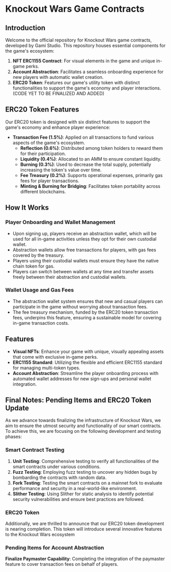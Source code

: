 # Knockout Wars Game Contracts

## Introduction

Welcome to the official repository for Knockout Wars game contracts, developed by Gami Studio. This repository houses essential components for the game's ecosystem:

1. **NFT ERC1155 Contract**: For visual elements in the game and unique in-game perks.
2. **Account Abstraction**: Facilitates a seamless onboarding experience for new players with automatic wallet creation.
3. **ERC20 Token**: Features our game's utility token with distinct functionalities to support the game's economy and player interactions. (CODE YET TO BE FINALIZED AND ADDED)

## ERC20 Token Features

Our ERC20 token is designed with six distinct features to support the game's economy and enhance player experience:

- **Transaction Fee (1.5%)**: Applied on all transactions to fund various aspects of the game's ecosystem.
  - **Reflection (0.6%)**: Distributed among token holders to reward them for their participation.
  - **Liquidity (0.4%)**: Allocated to an AMM to ensure constant liquidity.
  - **Burning (0.3%)**: Used to decrease the total supply, potentially increasing the token's value over time.
  - **Fee Treasury (0.2%)**: Supports operational expenses, primarily gas fees for player transactions.
  - **Minting & Burning for Bridging**: Facilitates token portability across different blockchains.

## How It Works

### Player Onboarding and Wallet Management

- Upon signing up, players receive an abstraction wallet, which will be used for all in-game activities unless they opt for their own custodial wallet.
- Abstraction wallets allow free transactions for players, with gas fees covered by the treasury.
- Players using their custodial wallets must ensure they have the native chain token for gas.
- Players can switch between wallets at any time and transfer assets freely between their abstraction and custodial wallets.

### Wallet Usage and Gas Fees

- The abstraction wallet system ensures that new and casual players can participate in the game without worrying about transaction fees.
- The fee treasury mechanism, funded by the ERC20 token transaction fees, underpins this feature, ensuring a sustainable model for covering in-game transaction costs.

## Features

- **Visual NFTs**: Enhance your game with unique, visually appealing assets that come with exclusive in-game perks.
- **ERC1155 Standard**: Utilizing the flexible and efficient ERC1155 standard for managing multi-token types.
- **Account Abstraction**: Streamline the player onboarding process with automated wallet addresses for new sign-ups and personal wallet integration.

## Final Notes: Pending Items and ERC20 Token Update

As we advance towards finalizing the infrastructure of Knockout Wars, we aim to ensure the utmost security and functionality of our smart contracts. To achieve this, we are focusing on the following development and testing phases:

### Smart Contract Testing

1. **Unit Testing**: Comprehensive testing to verify all functionalities of the smart contracts under various conditions.
2. **Fuzz Testing**: Employing fuzz testing to uncover any hidden bugs by bombarding the contracts with random data.
3. **Fork Testing**: Testing the smart contracts on a mainnet fork to evaluate performance and security in a real-world-like environment.
4. **Slither Testing**: Using Slither for static analysis to identify potential security vulnerabilities and ensure best practices are followed.

### ERC20 Token

Additionally, we are thrilled to announce that our ERC20 token development is nearing completion. This token will introduce several innovative features to the Knockout Wars ecosystem

### Pending Items for Account Abstraction

**Finalize Paymaster Capability**: Completing the integration of the paymaster feature to cover transaction fees on behalf of players.
